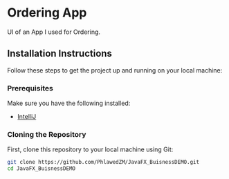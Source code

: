 # Ordering App

UI of an App I used for Ordering.

## Installation Instructions

Follow these steps to get the project up and running on your local machine:

### Prerequisites
Make sure you have the following installed:
- [IntelliJ](https://www.jetbrains.com/idea/)

### Cloning the Repository
First, clone this repository to your local machine using Git:

```bash
git clone https://github.com/PhlawedZM/JavaFX_BuisnessDEMO.git
cd JavaFX_BuisnessDEMO
```
